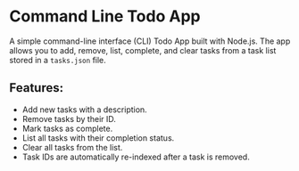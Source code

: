 # Command Line Todo App

A simple command-line interface (CLI) Todo App built with Node.js. The app allows you to add, remove, list, complete, and clear tasks from a task list stored in a `tasks.json` file.

## Features:
- Add new tasks with a description.
- Remove tasks by their ID.
- Mark tasks as complete.
- List all tasks with their completion status.
- Clear all tasks from the list.
- Task IDs are automatically re-indexed after a task is removed.

